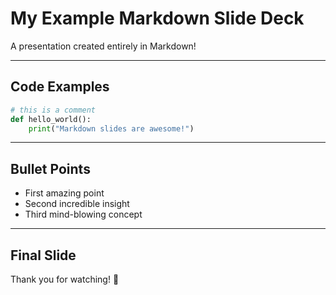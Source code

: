 # My Example Markdown Slide Deck

A presentation created entirely in Markdown!

---

## Code Examples

```python
# this is a comment
def hello_world():
    print("Markdown slides are awesome!")
```

---

## Bullet Points

- First amazing point
- Second incredible insight
- Third mind-blowing concept

---

## Final Slide

Thank you for watching! 🎉
